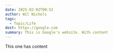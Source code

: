 ```yaml
---
date: 2025-02-02T00:52
author: Wil Nichols
tags:
  - Topic/Life
dest: https://google.com
summary: This is Google's website. With content
---
```

This one has content